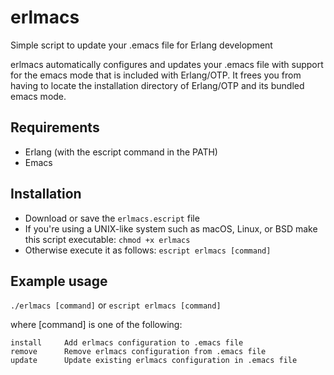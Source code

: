# erlmacs
Simple script to update your .emacs file for Erlang development

erlmacs automatically configures and updates your .emacs file with support for the emacs mode that is included with Erlang/OTP.
It frees you from having to locate the installation directory of Erlang/OTP and its bundled emacs mode.

## Requirements
- Erlang (with the escript command in the PATH)
- Emacs

## Installation
- Download or save the `erlmacs.escript` file
- If you're using a UNIX-like system such as macOS, Linux, or BSD make this script executable: `chmod +x erlmacs`
- Otherwise execute it as follows: `escript erlmacs [command]`

## Example usage
`./erlmacs [command]`
or
`escript erlmacs [command]`

where [command] is one of the following:

```
install     Add erlmacs configuration to .emacs file
remove      Remove erlmacs configuration from .emacs file
update      Update existing erlmacs configuration in .emacs file
```
